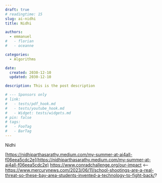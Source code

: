 ```yaml
---
draft: true
# readingtime: 15
slug: ai-nidhi
title: Nidhi

authors:
  - emmanuel
#   - florian
#   - oceanne

categories:
  - Algorithms

date:
  created: 2030-12-10
  updated: 2030-12-10

description: This is the post description

# --- Sponsors only
# link:
#   - tests/pdf_hook.md
#   - tests/youtube_hook.md
#   - Widget: tests/widgets.md
# pin: false
# tags:
#   - FooTag
#   - BarTag
---
```


Nidhi

<!-- end-of-excerpt -->

[https://nidhiparthasarathy.medium.com/my-summer-at-ai4all-f06eea5cdc2e](https://nidhiparthasarathy.medium.com/my-summer-at-ai4all-f06eea5cdc2e)
https://www.conradchallenge.org/our-impact
<-- https://www.mercurynews.com/2023/06/11/school-shootings-are-a-real-threat-so-these-bay-area-students-invented-a-technology-to-fight-back/?
